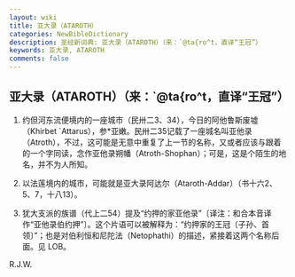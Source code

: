 ```yaml
---
layout: wiki
title: 亚大录（ATAROTH）
categories: NewBibleDictionary
description: 圣经新词典: 亚大录（ATAROTH）（来：`@ta{ro^t，直译“王冠”）
keywords: 亚大录, ATAROTH
comments: false
---
```


## 亚大录（ATAROTH）（来：`@ta{ro^t，直译“王冠”）

1. 约但河东流便境内的一座城市（民卅二3、34），今日的阿他鲁斯废墟（Khirbet `Attarus），参*亚嫩。民卅二35记载了一座城名叫亚他录（Atroth），不过，这可能是无意中重复了上一节的名称，又或者应该与跟着的一个字同读，念作亚他录朔幡（Atroth-Shophan）；可是，这是个陌生的地名，并不为人所知。

2. 以法莲境内的城市，可能就是亚大录阿达尔（Ataroth-Addar）（书十六2、5、7，十八13）。

3. 犹大支派的族谱（代上二54）提及“约押的家亚他录”〔译注：和合本音译作“亚他录伯约押”〕。这个片语可以被解释为：“约押家的王冠〔子孙、首领〕”；也是对伯利恒和尼陀法（Netophathi）的描述，紧接着这两个名称后面。见 LOB。

R.J.W.






